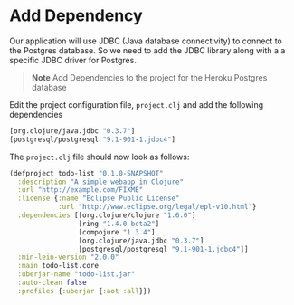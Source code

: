 # Add Dependency

Our application will use JDBC (Java database connectivity) to connect to the Postgres database. So we need to add the JDBC library along with a a specific JDBC driver for Postgres.

> **Note** Add Dependencies to the project for the Heroku Postgres database 

Edit the project configuration file, `project.clj` and add the following dependencies

```clojure
[org.clojure/java.jdbc "0.3.7"]
[postgresql/postgresql "9.1-901-1.jdbc4"]
```

The `project.clj` file should now look as follows:

```clojure
(defproject todo-list "0.1.0-SNAPSHOT"
  :description "A simple webapp in Clojure"
  :url "http://example.com/FIXME"
  :license {:name "Eclipse Public License"
            :url "http://www.eclipse.org/legal/epl-v10.html"}
  :dependencies [[org.clojure/clojure "1.6.0"]
                 [ring "1.4.0-beta2"]
                 [compojure "1.3.4"]
                 [org.clojure/java.jdbc "0.3.7"]
                 [postgresql/postgresql "9.1-901-1.jdbc4"]]
  :min-lein-version "2.0.0"
  :main todo-list.core
  :uberjar-name "todo-list.jar"
  :auto-clean false
  :profiles {:uberjar {:aot :all}})
```


